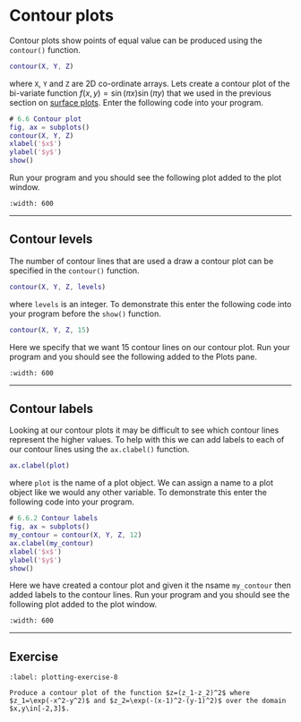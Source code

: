 # Contour plots

Contour plots show points of equal value can be produced using the `contour()` function.

```matlab
contour(X, Y, Z)
```

where `X`, `Y` and `Z` are 2D co-ordinate arrays. Lets create a contour plot of the bi-variate function $f(x, y) = \sin(\pi x)\sin(\pi y)$ that we used in the previous section on [surface plots](surface-plots-section). Enter the following code into your program.

```matlab
# 6.6 Contour plot
fig, ax = subplots()
contour(X, Y, Z)
xlabel('$x$')
ylabel('$y$')
show()
```

Run your program and you should see the following plot added to the plot window.

```{figure} ../_images/6_Contour_plot_1.png
:width: 600
```

---

## Contour levels

The number of contour lines that are used a draw a contour plot can be specified in the `contour()` function.

```matlab
contour(X, Y, Z, levels)
```

where `levels` is an integer. To demonstrate this enter the following code into your program before the `show()` function.

```matlab
contour(X, Y, Z, 15)
```

Here we specify that we want 15 contour lines on our contour plot. Run your program and you should see the following added to the Plots pane.

```{figure} ../_images/6_Contour_plot_2.png
:width: 600
```

---

## Contour labels

Looking at our contour plots it may be difficult to see which contour lines represent the higher values. To help with this we can add labels to each of our contour lines using the `ax.clabel()` function.

```matlab
ax.clabel(plot)
```

where `plot` is the name of a plot object. We can assign a name to a plot object like we would any other variable. To demonstrate this enter the following code into your program.

```matlab
# 6.6.2 Contour labels
fig, ax = subplots()
my_contour = contour(X, Y, Z, 12)
ax.clabel(my_contour)
xlabel('$x$')
ylabel('$y$')
show()
```

Here we have created a contour plot and given it the nsame `my_contour` then added labels to the contour lines. Run your program and you should see the following plot added to the plot window.

```{figure} ../_images/6_Contour_plot_3.png
:width: 600
```

---

## Exercise

```{exercise}
:label: plotting-exercise-8

Produce a contour plot of the function $z=(z_1-z_2)^2$ where $z_1=\exp(-x^2-y^2)$ and $z_2=\exp(-(x-1)^2-(y-1)^2)$ over the domain $x,y\in[-2,3]$. 
```
